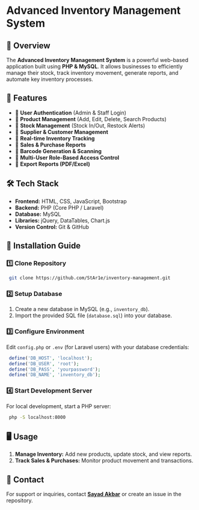 # Advanced Inventory Management System

## 📌 Overview
The **Advanced Inventory Management System** is a powerful web-based application built using **PHP & MySQL**. It allows businesses to efficiently manage their stock, track inventory movement, generate reports, and automate key inventory processes.

## 🚀 Features
- 🔹 **User Authentication** (Admin & Staff Login)
- 🔹 **Product Management** (Add, Edit, Delete, Search Products)
- 🔹 **Stock Management** (Stock In/Out, Restock Alerts)
- 🔹 **Supplier & Customer Management**
- 🔹 **Real-time Inventory Tracking**
- 🔹 **Sales & Purchase Reports**
- 🔹 **Barcode Generation & Scanning**
- 🔹 **Multi-User Role-Based Access Control**
- 🔹 **Export Reports (PDF/Excel)**

## 🛠️ Tech Stack
- **Frontend:** HTML, CSS, JavaScript, Bootstrap
- **Backend:** PHP (Core PHP / Laravel)
- **Database:** MySQL
- **Libraries:** jQuery, DataTables, Chart.js
- **Version Control:** Git & GitHub

## 📂 Installation Guide
### 1️⃣ Clone Repository
```sh
 git clone https://github.com/StAr1e/inventory-management.git
```
### 2️⃣ Setup Database
1. Create a new database in MySQL (e.g., `inventory_db`).
2. Import the provided SQL file (`database.sql`) into your database.

### 3️⃣ Configure Environment
Edit `config.php` or `.env` (for Laravel users) with your database credentials:
```php
 define('DB_HOST', 'localhost');
 define('DB_USER', 'root');
 define('DB_PASS', 'yourpassword');
 define('DB_NAME', 'inventory_db');
```

### 4️⃣ Start Development Server
For local development, start a PHP server:
```sh
 php -S localhost:8000
```

## 🖥️ Usage
1. **Manage Inventory:** Add new products, update stock, and view reports.
2. **Track Sales & Purchases:** Monitor product movement and transactions.





## 📧 Contact
For support or inquiries, contact **[Sayad Akbar](Sayadshahab82@gmail.com)** or create an issue in the repository.




